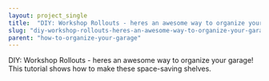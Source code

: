 ```yaml
---
layout: project_single
title:  "DIY: Workshop Rollouts - heres an awesome way to organize your garage! This tutorial shows how to make these space-saving shelves."
slug: "diy-workshop-rollouts-heres-an-awesome-way-to-organize-your-garage-this-tutorial-shows"
parent: "how-to-organize-your-garage"
---
```

DIY: Workshop Rollouts - heres an awesome way to organize your garage! This tutorial shows how to make these space-saving shelves.